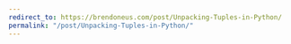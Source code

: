 ```yaml
---
redirect_to: https://brendoneus.com/post/Unpacking-Tuples-in-Python/
permalink: "/post/Unpacking-Tuples-in-Python/"
---
```

